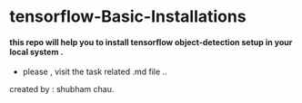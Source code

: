# tensorflow-Basic-Installations


#### this repo will help you to install tensorflow object-detection  setup in your local system .


- please , visit the task related .md file ..











created by : shubham chau.

